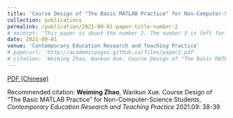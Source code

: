 ```yaml
---
title: 'Course Design of "The Basic MATLAB Practice" for Non-Computer-Science Students'
collection: publications
permalink: /publication/2021-09-01-paper-title-number-2
# excerpt: 'This paper is about the number 2. The number 3 is left for future work.'
date: 2021-09-01
venue: 'Contemporary Education Research and Teaching Practice'
# paperurl: 'http://academicpages.github.io/files/paper2.pdf'
# citation: 'Weiming Zhao, Wankun Xue. Course Design of "The Basic MATLAB Practice" for Non-Computer-Science Students, Contemporary Education Research and Teaching Practice 2021.09: 38-39'
---
```


[PDF (Chinese)](http://zwm0426.github.io/files/针对非计算机专业学生的《MATLAB实践》课程设计.pdf)

Recommended citation: **Weiming Zhao**, Wankun Xue. Course Design of “The Basic MATLAB Practice” for Non-Computer-Science Students, *Contemporary Education Research and Teaching Practice* 2021.09: 38-39
